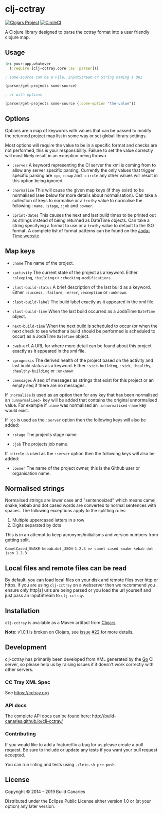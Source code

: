 # clj-cctray

[![Clojars Project](https://img.shields.io/clojars/v/clj-cctray.svg)](https://clojars.org/clj-cctray) [![CircleCI](https://circleci.com/gh/build-canaries/clj-cctray.svg?style=shield)](https://circleci.com/gh/build-canaries/clj-cctray)

A Clojure library designed to parse the cctray format into a user friendly clojure map.

## Usage

```clojure
(ns your-app.whatever
  (:require [clj-cctray.core :as :parser]))

; some-source can be a File, InputStream or String naming a URI

(parser/get-projects some-source)

; or with options

(parser/get-projects some-source {:some-option "the-value"})
```

## Options

Options are a map of keywords with values that can be passed to modify the returned project map list in some way or set global library settings.

Most options will require the value to be in a specific format and checks are not performed, this is your responsibility.
Failure to set the value correctly will most likely result in an exception being thrown.

- `:server`
  A keyword representing the CI server the xml is coming from to allow any server specific parsing. Currently the only
  values that trigger specific parsing are `:go`, `:snap` and `:circle` any other values will result in this option being ignored.

- `:normalise`
  This will cause the given map keys (if they exist) to be normalised (see below for more details about normalisation).
  Can take a collection of keys to normalise or a `truthy` value to normalise the following `:name`, `:stage`, `:job` and `:owner`.

- `:print-dates`
  This causes the next and last build times to be printed out as strings instead of being returned as DateTime objects.
  Can take a string specifying a format to use or a `truthy` value to default to the ISO format. A complete list of format
  patterns can be found on the [Joda-Time website](http://www.joda.org/joda-time/key_format.html)

## Map keys

- `:name`
  The name of the project.

- `:activity`
  The current state of the project as a keyword. Either `:sleeping`, `:building` or `:checking-modifications`.

- `:last-build-status`
  A brief description of the last build as a keyword. Either `:success`, `:failure`, `:error`, `:exception` or `:unknown`.

- `:last-build-label`
  The build label exactly as it appeared in the xml file.

- `:last-build-time`
  When the last build occurred as a JodaTime `DateTime` object.

- `next-build-time`
  When the next build is scheduled to occur (or when the next check to see whether a build should be performed is
  scheduled to occur) as a JodaTime `DateTime` object.

- `:web-url`
  A URL for where more detail can be found about this project exactly as it appeared in the xml file.

- `:prognosis`
  The derived health of the project based on the activity and last build status as a keyword. Either `:sick-building`,
  `:sick`, `:healthy`, `:healthy-building` or `:unknown`

- `:messages`
  A seq of messages as strings that exist for this project or an empty seq if there are no messages.

If `:normalise` is used as an option then for any key that has been normalised an `:unnormalised-` key will be added
that contains the original unnormalised value. For example if `:name` was normalised an `:unnormalised-name` key would 
exist.

If `:go` is used as the `:server` option then the following keys will also be added:

- `:stage`
  The projects stage name.

- `:job`
  The projects job name.

If `:circle` is used as the `:server` option then the following keys will also be added:

- `:owner`
  The name of the project owner, this is the Github user or organisation name.

## Normalised strings

Normalised strings are lower case and "sentenceized" which means camel, snake, kebab and dot cased words are converted to
normal sentences with spaces. The following exceptions apply to the splitting rules:
                              
1. Multiple uppercased letters in a row
2. Digits separated by dots

This is in an attempt to keep acronyms/initialisms and version numbers from getting split.

```
CamelCased_SNAKE-kebab.dot_JSON-1.2.3 => camel cased snake kebab dot json 1.2.3
```

## Local files and remote files can be read

By default, you can load local files on your disk and remote files over http or https. If you are using `clj-cctray` on
a webserver then we recommend you ensure only http[s] urls are being parsed or you load the url yourself and just pass
an InputStream to `clj-cctray`.

## Installation

`clj-cctray` is available as a Maven artifact from [Clojars](http://clojars.org/clj-cctray)

**Note:** v1.0.1 is broken on Clojars, see [issue #22](https://github.com/build-canaries/clj-cctray/issues/22) for more details.

## Development

clj-cctray has primarily been developed from XML generated by the [Go](http://www.thoughtworks.com/products/go-continuous-delivery)
CI server, so please help us by raising issues if it doesn't work correctly with other servers.

### CC Tray XML Spec

See https://cctray.org

### API docs

The complete API docs can be found here: http://build-canaries.github.io/clj-cctray/

### Contributing

If you would like to add a feature/fix a bug for us please create a pull request. Be sure to include or update any tests
if you want your pull request accepted.

You can run linting and tests using `./lein.sh pre-push`.

## License

Copyright © 2014 - 2019 Build Canaries

Distributed under the Eclipse Public License either version 1.0 or (at your option) any later version.
